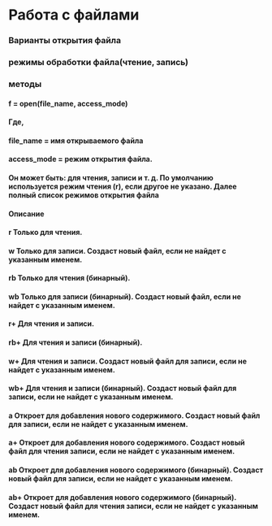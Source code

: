# Работа с файлами #
### Варианты открытия файла ###
### режимы обработки файла(чтение, запись) ###
### методы ###
#### f = open(file_name, access_mode) ####
#### Где, ####

#### file_name = имя открываемого файла ####
#### access_mode = режим открытия файла. ####
#### Он может быть: для чтения, записи и т. д. По умолчанию используется режим чтения (r), если другое не указано. Далее полный список режимов открытия файла ####

#### Описание ####
#### r	Только для чтения. ####
#### w	Только для записи. Создаст новый файл, если не найдет с указанным именем. ####
#### rb	Только для чтения (бинарный). ####
#### wb	Только для записи (бинарный). Создаст новый файл, если не найдет с указанным именем. ####
#### r+	Для чтения и записи. ####
#### rb+	Для чтения и записи (бинарный). ####
#### w+	Для чтения и записи. Создаст новый файл для записи, если не найдет с указанным именем. ####
#### wb+	Для чтения и записи (бинарный). Создаст новый файл для записи, если не найдет с указанным именем. ####
#### a	Откроет для добавления нового содержимого. Создаст новый файл для записи, если не найдет с указанным именем. ####
#### a+	Откроет для добавления нового содержимого. Создаст новый файл для чтения записи, если не найдет с указанным именем. ####
#### ab	Откроет для добавления нового содержимого (бинарный). Создаст новый файл для записи, если не найдет с указанным именем. ####
#### ab+	Откроет для добавления нового содержимого (бинарный). Создаст новый файл для чтения записи, если не найдет с указанным именем. ####